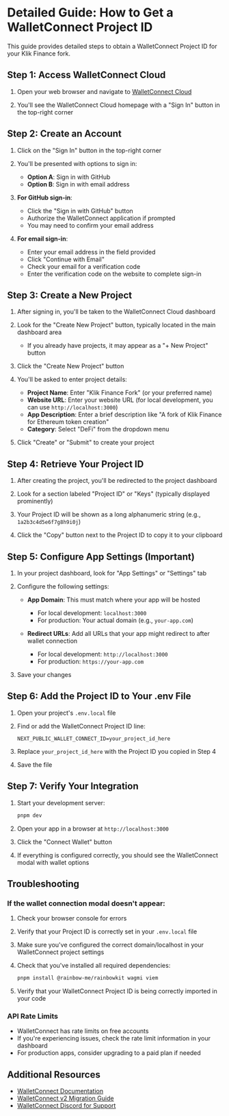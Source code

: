 # Detailed Guide: How to Get a WalletConnect Project ID

This guide provides detailed steps to obtain a WalletConnect Project ID for your Klik Finance fork.

## Step 1: Access WalletConnect Cloud

1. Open your web browser and navigate to [WalletConnect Cloud](https://cloud.walletconnect.com/)

2. You'll see the WalletConnect Cloud homepage with a "Sign In" button in the top-right corner

## Step 2: Create an Account

1. Click on the "Sign In" button in the top-right corner

2. You'll be presented with options to sign in:
   - **Option A**: Sign in with GitHub
   - **Option B**: Sign in with email address

3. **For GitHub sign-in**:
   - Click the "Sign in with GitHub" button
   - Authorize the WalletConnect application if prompted
   - You may need to confirm your email address

4. **For email sign-in**:
   - Enter your email address in the field provided
   - Click "Continue with Email"
   - Check your email for a verification code
   - Enter the verification code on the website to complete sign-in

## Step 3: Create a New Project

1. After signing in, you'll be taken to the WalletConnect Cloud dashboard

2. Look for the "Create New Project" button, typically located in the main dashboard area
   - If you already have projects, it may appear as a "+ New Project" button

3. Click the "Create New Project" button

4. You'll be asked to enter project details:
   - **Project Name**: Enter "Klik Finance Fork" (or your preferred name)
   - **Website URL**: Enter your website URL (for local development, you can use `http://localhost:3000`)
   - **App Description**: Enter a brief description like "A fork of Klik Finance for Ethereum token creation"
   - **Category**: Select "DeFi" from the dropdown menu

5. Click "Create" or "Submit" to create your project

## Step 4: Retrieve Your Project ID

1. After creating the project, you'll be redirected to the project dashboard

2. Look for a section labeled "Project ID" or "Keys" (typically displayed prominently)

3. Your Project ID will be shown as a long alphanumeric string (e.g., `1a2b3c4d5e6f7g8h9i0j`)

4. Click the "Copy" button next to the Project ID to copy it to your clipboard

## Step 5: Configure App Settings (Important)

1. In your project dashboard, look for "App Settings" or "Settings" tab

2. Configure the following settings:
   
   - **App Domain**: This must match where your app will be hosted
     - For local development: `localhost:3000`
     - For production: Your actual domain (e.g., `your-app.com`)
   
   - **Redirect URLs**: Add all URLs that your app might redirect to after wallet connection
     - For local development: `http://localhost:3000`
     - For production: `https://your-app.com`

3. Save your changes

## Step 6: Add the Project ID to Your .env File

1. Open your project's `.env.local` file

2. Find or add the WalletConnect Project ID line:
   ```
   NEXT_PUBLIC_WALLET_CONNECT_ID=your_project_id_here
   ```

3. Replace `your_project_id_here` with the Project ID you copied in Step 4

4. Save the file

## Step 7: Verify Your Integration

1. Start your development server:
   ```bash
   pnpm dev
   ```

2. Open your app in a browser at `http://localhost:3000`

3. Click the "Connect Wallet" button

4. If everything is configured correctly, you should see the WalletConnect modal with wallet options

## Troubleshooting

### If the wallet connection modal doesn't appear:

1. Check your browser console for errors

2. Verify that your Project ID is correctly set in your `.env.local` file

3. Make sure you've configured the correct domain/localhost in your WalletConnect project settings

4. Check that you've installed all required dependencies:
   ```bash
   pnpm install @rainbow-me/rainbowkit wagmi viem
   ```

5. Verify that your WalletConnect Project ID is being correctly imported in your code

### API Rate Limits

- WalletConnect has rate limits on free accounts
- If you're experiencing issues, check the rate limit information in your dashboard
- For production apps, consider upgrading to a paid plan if needed

## Additional Resources

- [WalletConnect Documentation](https://docs.walletconnect.com/)
- [WalletConnect v2 Migration Guide](https://docs.walletconnect.com/2.0/advanced/migration-from-v1.0)
- [WalletConnect Discord for Support](https://discord.com/invite/cB54BwPGru) 